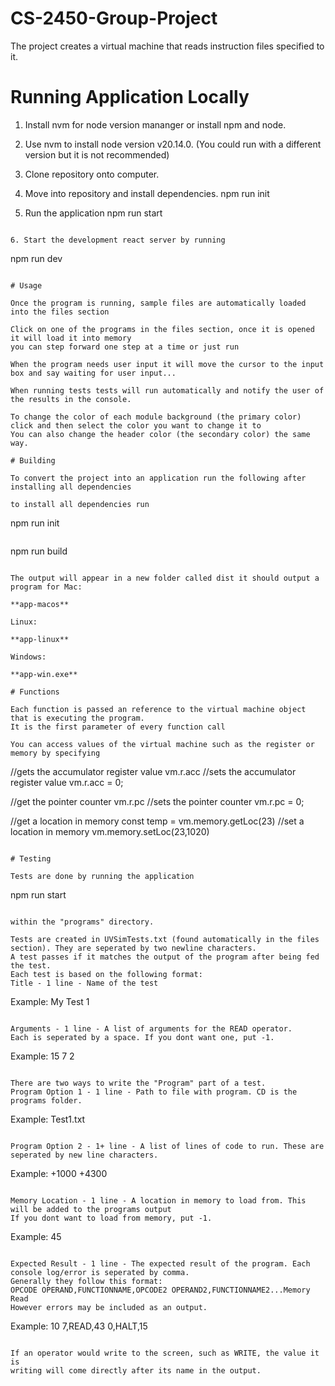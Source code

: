 # CS-2450-Group-Project

The project creates a virtual machine that reads instruction files specified to it.

# Running Application Locally

1. Install nvm for node version mananger or install npm and node.
2. Use nvm to install node version v20.14.0. (You could run with a different version but it is not recommended)
3. Clone repository onto computer.
4. Move into repository and install dependencies.
   npm run init

5. Run the application
   npm run start

```

6. Start the development react server by running

```

npm run dev

```

# Usage

Once the program is running, sample files are automatically loaded into the files section

Click on one of the programs in the files section, once it is opened it will load it into memory
you can step forward one step at a time or just run

When the program needs user input it will move the cursor to the input box and say waiting for user input...

When running tests tests will run automatically and notify the user of the results in the console.

To change the color of each module background (the primary color)
click and then select the color you want to change it to
You can also change the header color (the secondary color) the same
way.

# Building

To convert the project into an application run the following after installing all dependencies

to install all dependencies run
```

npm run init

```

```

npm run build

```

The output will appear in a new folder called dist it should output a program for Mac:

**app-macos**

Linux:

**app-linux**

Windows:

**app-win.exe**

# Functions

Each function is passed an reference to the virtual machine object that is executing the program.
It is the first parameter of every function call

You can access values of the virtual machine such as the register or memory by specifying

```

//gets the accumulator register value
vm.r.acc
//sets the accumulator register value
vm.r.acc = 0;

//get the pointer counter
vm.r.pc
//sets the pointer counter
vm.r.pc = 0;

//get a location in memory
const temp = vm.memory.getLoc(23)
//set a location in memory
vm.memory.setLoc(23,1020)

```

# Testing

Tests are done by running the application

```

npm run start

```

within the "programs" directory.

Tests are created in UVSimTests.txt (found automatically in the files section). They are seperated by two newline characters.
A test passes if it matches the output of the program after being fed the test.
Each test is based on the following format:
Title - 1 line - Name of the test

```

Example:
My Test 1

```

Arguments - 1 line - A list of arguments for the READ operator.
Each is seperated by a space. If you dont want one, put -1.

```

Example:
15 7 2

```

There are two ways to write the "Program" part of a test.
Program Option 1 - 1 line - Path to file with program. CD is the programs folder.

```

Example:
Test1.txt

```

Program Option 2 - 1+ line - A list of lines of code to run. These are seperated by new line characters.

```

Example:
+1000
+4300

```

Memory Location - 1 line - A location in memory to load from. This will be added to the programs output
If you dont want to load from memory, put -1.

```

Example:
45

```

Expected Result - 1 line - The expected result of the program. Each console log/error is seperated by comma.
Generally they follow this format:
OPCODE OPERAND,FUNCTIONNAME,OPCODE2 OPERAND2,FUNCTIONNAME2...Memory Read
However errors may be included as an output.

```

Example:
10 7,READ,43 0,HALT,15

```

If an operator would write to the screen, such as WRITE, the value it is
writing will come directly after its name in the output.
```
